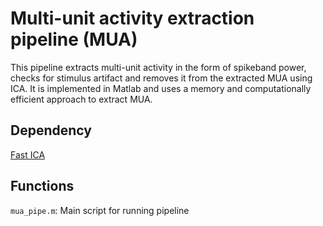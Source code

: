 # Multi-unit activity extraction pipeline (MUA)
This pipeline extracts multi-unit activity in the form of spikeband power, checks for stimulus artifact and removes it from the extracted MUA using ICA. It is implemented in Matlab and uses a memory and computationally efficient approach to extract MUA.

## Dependency
[Fast ICA](https://research.ics.aalto.fi/ica/fastica/)

## Functions
`mua_pipe.m`: Main script for running pipeline

